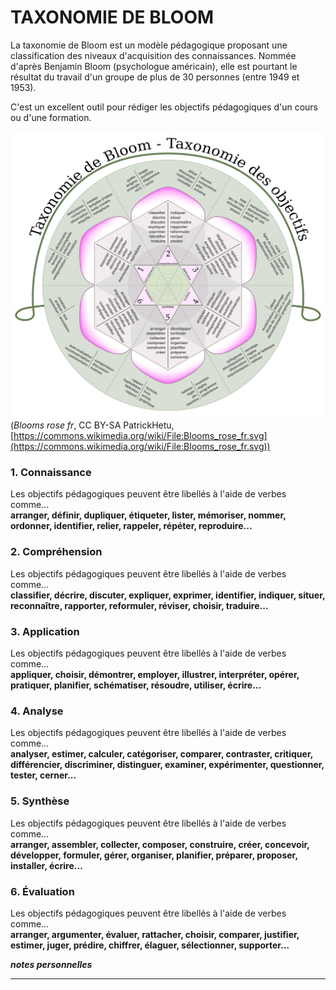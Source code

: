 # TAXONOMIE DE BLOOM

La taxonomie de Bloom est un modèle pédagogique proposant une classification des niveaux d'acquisition des connaissances. Nommée d'après Benjamin Bloom (psychologue américain), elle est pourtant le résultat du travail d'un groupe de plus de 30 personnes (entre 1949 et 1953).

C'est un excellent outil pour rédiger les objectifs pédagogiques d'un cours ou d'une formation.


![taxonomie de Bloom](img/Blooms_rose_fr.svg)   
(*Blooms rose fr*, CC BY-SA PatrickHetu, [https://commons.wikimedia.org/wiki/File:Blooms_rose_fr.svg](https://commons.wikimedia.org/wiki/File:Blooms_rose_fr.svg))


### 1. Connaissance

Les objectifs pédagogiques peuvent être libellés à l'aide de verbes comme...   
**arranger, définir, dupliquer, étiqueter, lister, mémoriser, nommer, ordonner, identifier, relier, rappeler, répéter, reproduire...**


### 2. Compréhension

Les objectifs pédagogiques peuvent être libellés à l'aide de verbes comme...   
**classifier, décrire, discuter, expliquer, exprimer, identifier, indiquer, situer, reconnaître, rapporter, reformuler, réviser, choisir, traduire...**


### 3. Application

Les objectifs pédagogiques peuvent être libellés à l'aide de verbes comme...   
**appliquer, choisir, démontrer, employer, illustrer, interpréter, opérer, pratiquer, planifier, schématiser, résoudre, utiliser, écrire...**


### 4. Analyse

Les objectifs pédagogiques peuvent être libellés à l'aide de verbes comme...   
**analyser, estimer, calculer, catégoriser, comparer, contraster, critiquer, différencier, discriminer, distinguer, examiner, expérimenter, questionner, tester, cerner...**


### 5. Synthèse

Les objectifs pédagogiques peuvent être libellés à l'aide de verbes comme...   
**arranger, assembler, collecter, composer, construire, créer, concevoir, développer, formuler, gérer, organiser, planifier, préparer, proposer, installer, écrire...**


### 6. Évaluation

Les objectifs pédagogiques peuvent être libellés à l'aide de verbes comme...   
**arranger, argumenter, évaluer, rattacher, choisir, comparer, justifier, estimer, juger, prédire, chiffrer, élaguer, sélectionner, supporter...**


***notes personnelles***

---